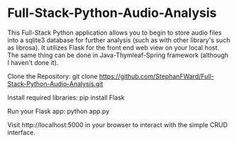 # Full-Stack-Python-Audio-Analysis
This Full-Stack Python application allows you to begin to store audio files into a sqlite3 database for further analysis (such as with other library's such as librosa). It utilizes Flask for the front end web view on your local host. The same thing can be done in Java-Thymleaf-Spring framework (although I haven't done it).

Clone the Repository:
git clone https://github.com/StephanFWard/Full-Stack-Python-Audio-Analysis.git

Install required libraries:
pip install Flask

Run your Flask app:
python app.py

Visit http://localhost:5000 in your browser to interact with the simple CRUD interface.
